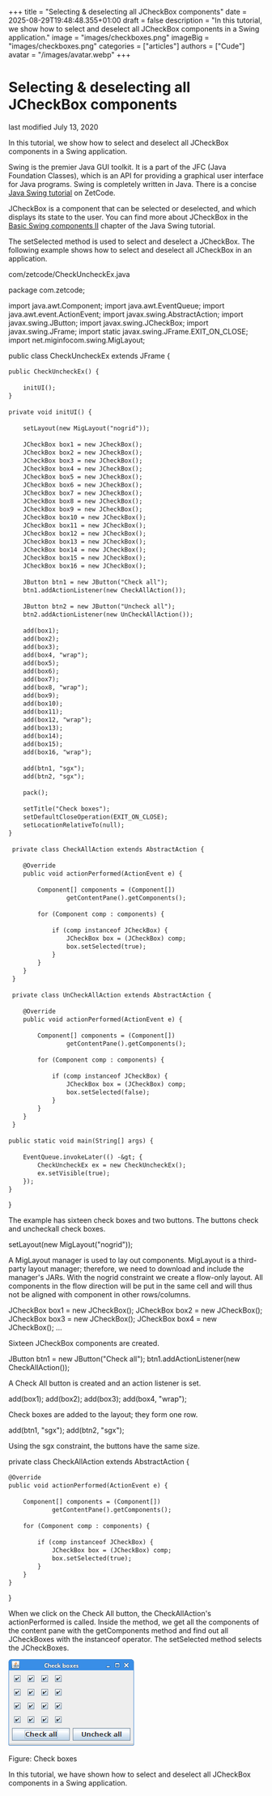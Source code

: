 +++
title = "Selecting & deselecting all JCheckBox components"
date = 2025-08-29T19:48:48.355+01:00
draft = false
description = "In this tutorial, we show how to select and deselect all JCheckBox components in a Swing application."
image = "images/checkboxes.png"
imageBig = "images/checkboxes.png"
categories = ["articles"]
authors = ["Cude"]
avatar = "/images/avatar.webp"
+++

# Selecting &amp; deselecting all JCheckBox components

last modified July 13, 2020 

In this tutorial, we show how to select and deselect all JCheckBox components in a Swing
application.

Swing is the premier Java GUI toolkit. It is a part of the JFC (Java Foundation Classes), 
which is an API for providing a graphical user interface for Java programs. Swing is completely written in Java.
There is a concise [Java Swing tutorial](http://zetcode.com/tutorials/javaswingtutorial/)
on ZetCode.

JCheckBox is a component that can be selected or deselected, 
and which displays its state to the user. You can find more about JCheckBox 
in the [Basic Swing components II](http://zetcode.com/tutorials/javaswingtutorial/basicswingcomponentsII/)
chapter of the Java Swing tutorial.

The setSelected method is used to select and deselect a JCheckBox. 
The following example shows how to select and deselect all JCheckBox in an application.

com/zetcode/CheckUncheckEx.java
  

package com.zetcode;

import java.awt.Component;
import java.awt.EventQueue;
import java.awt.event.ActionEvent;
import javax.swing.AbstractAction;
import javax.swing.JButton;
import javax.swing.JCheckBox;
import javax.swing.JFrame;
import static javax.swing.JFrame.EXIT_ON_CLOSE;
import net.miginfocom.swing.MigLayout;

public class CheckUncheckEx extends JFrame {

    public CheckUncheckEx() {

        initUI();
    }

    private void initUI() {

        setLayout(new MigLayout("nogrid"));

        JCheckBox box1 = new JCheckBox();
        JCheckBox box2 = new JCheckBox();
        JCheckBox box3 = new JCheckBox();
        JCheckBox box4 = new JCheckBox();
        JCheckBox box5 = new JCheckBox();
        JCheckBox box6 = new JCheckBox();
        JCheckBox box7 = new JCheckBox();
        JCheckBox box8 = new JCheckBox();
        JCheckBox box9 = new JCheckBox();
        JCheckBox box10 = new JCheckBox();
        JCheckBox box11 = new JCheckBox();
        JCheckBox box12 = new JCheckBox();
        JCheckBox box13 = new JCheckBox();
        JCheckBox box14 = new JCheckBox();
        JCheckBox box15 = new JCheckBox();
        JCheckBox box16 = new JCheckBox();

        JButton btn1 = new JButton("Check all");
        btn1.addActionListener(new CheckAllAction());

        JButton btn2 = new JButton("Uncheck all");        
        btn2.addActionListener(new UnCheckAllAction());      

        add(box1);
        add(box2);
        add(box3);
        add(box4, "wrap");
        add(box5);
        add(box6);
        add(box7);
        add(box8, "wrap");
        add(box9);
        add(box10);
        add(box11);
        add(box12, "wrap");
        add(box13);
        add(box14);
        add(box15);
        add(box16, "wrap");

        add(btn1, "sgx");
        add(btn2, "sgx");

        pack();

        setTitle("Check boxes");
        setDefaultCloseOperation(EXIT_ON_CLOSE);
        setLocationRelativeTo(null);
    }
    
     private class CheckAllAction extends AbstractAction {

        @Override
        public void actionPerformed(ActionEvent e) {
            
            Component[] components = (Component[]) 
                    getContentPane().getComponents();

            for (Component comp : components) {

                if (comp instanceof JCheckBox) {
                    JCheckBox box = (JCheckBox) comp;
                    box.setSelected(true);
                }
            }            
        }
     }
     
     private class UnCheckAllAction extends AbstractAction {

        @Override
        public void actionPerformed(ActionEvent e) {
            
            Component[] components = (Component[]) 
                    getContentPane().getComponents();

            for (Component comp : components) {

                if (comp instanceof JCheckBox) {
                    JCheckBox box = (JCheckBox) comp;
                    box.setSelected(false);
                }
            }            
        }
     }     

    public static void main(String[] args) {

        EventQueue.invokeLater(() -&gt; {
            CheckUncheckEx ex = new CheckUncheckEx();
            ex.setVisible(true);
        });
    }
}

The example has sixteen check boxes and two buttons. The buttons check and uncheckall check boxes.

setLayout(new MigLayout("nogrid"));

A MigLayout manager is used to lay out components. MigLayout is a third-party 
layout manager; therefore, we need to download and include the manager's JARs. With the nogrid
constraint we create a flow-only layout. All components in the flow direction will be put in 
the same cell and will thus not be aligned with component in other rows/columns. 

JCheckBox box1 = new JCheckBox();
JCheckBox box2 = new JCheckBox();
JCheckBox box3 = new JCheckBox();
JCheckBox box4 = new JCheckBox();
...

Sixteen JCheckBox components are created.

JButton btn1 = new JButton("Check all");
btn1.addActionListener(new CheckAllAction());

A Check All button is created and an action listener is set.

add(box1);
add(box2);
add(box3);
add(box4, "wrap");

Check boxes are added to the layout; they form one row.

add(btn1, "sgx");
add(btn2, "sgx");

Using the sgx constraint, the buttons have the same size.

private class CheckAllAction extends AbstractAction {

    @Override
    public void actionPerformed(ActionEvent e) {
        
        Component[] components = (Component[]) 
                getContentPane().getComponents();

        for (Component comp : components) {

            if (comp instanceof JCheckBox) {
                JCheckBox box = (JCheckBox) comp;
                box.setSelected(true);
            }
        }            
    }
}

When we click on the Check All button, the CheckAllAction's actionPerformed
is called. Inside the method, we get all the components of the content pane with the getComponents 
method and find out all JCheckBoxes with the instanceof 
operator. The setSelected method selects the JCheckBoxes.

![checkboxes.png](images/checkboxes.png)

Figure: Check boxes

In this tutorial, we have shown how to select and deselect all JCheckBox components
in a Swing application.